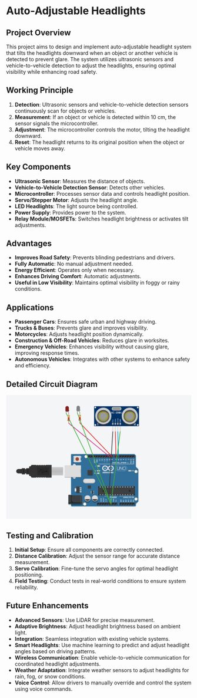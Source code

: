 # Auto-Adjustable Headlights 

## Project Overview

This project aims to design and implement auto-adjustable headlight system that tilts the headlights downward when an object or another vehicle is detected to prevent glare. The system utilizes ultrasonic sensors and vehicle-to-vehicle detection to adjust the headlights, ensuring optimal visibility while enhancing road safety.

## Working Principle

1. **Detection**: Ultrasonic sensors and vehicle-to-vehicle detection sensors continuously scan for objects or vehicles.
2. **Measurement**: If an object or vehicle is detected within 10 cm, the sensor signals the microcontroller.
3. **Adjustment**: The microcontroller controls the motor, tilting the headlight downward.
4. **Reset**: The headlight returns to its original position when the object or vehicle moves away.

## Key Components

- **Ultrasonic Sensor**: Measures the distance of objects.
- **Vehicle-to-Vehicle Detection Sensor**: Detects other vehicles.
- **Microcontroller**: Processes sensor data and controls headlight position.
- **Servo/Stepper Motor**: Adjusts the headlight angle.
- **LED Headlights**: The light source being controlled.
- **Power Supply**: Provides power to the system.
- **Relay Module/MOSFETs**: Switches headlight brightness or activates tilt adjustments.

## Advantages

- **Improves Road Safety**: Prevents blinding pedestrians and drivers.
- **Fully Automatic**: No manual adjustment needed.
- **Energy Efficient**: Operates only when necessary.
- **Enhances Driving Comfort**: Automatic adjustments.
- **Useful in Low Visibility**: Maintains optimal visibility in foggy or rainy conditions.

## Applications

- **Passenger Cars**: Ensures safe urban and highway driving.
- **Trucks & Buses**: Prevents glare and improves visibility.
- **Motorcycles**: Adjusts headlight position dynamically.
- **Construction & Off-Road Vehicles**: Reduces glare in worksites.
- **Emergency Vehicles**: Enhances visibility without causing glare, improving response times.
- **Autonomous Vehicles**: Integrates with other systems to enhance safety and efficiency.

## Detailed Circuit Diagram

![Circuit Diagram](docs/circuit-diagram.png)

## Testing and Calibration

1. **Initial Setup**: Ensure all components are correctly connected.
2. **Distance Calibration**: Adjust the sensor range for accurate distance measurement.
3. **Servo Calibration**: Fine-tune the servo angles for optimal headlight positioning.
4. **Field Testing**: Conduct tests in real-world conditions to ensure system reliability.

## Future Enhancements

- **Advanced Sensors**: Use LiDAR for precise measurement.
- **Adaptive Brightness**: Adjust headlight brightness based on ambient light.
- **Integration**: Seamless integration with existing vehicle systems.
- **Smart Headlights**: Use machine learning to predict and adjust headlight angles based on driving patterns.
- **Wireless Communication**: Enable vehicle-to-vehicle communication for coordinated headlight adjustments.
- **Weather Adaptation**: Integrate weather sensors to adjust headlights for rain, fog, or snow conditions.
- **Voice Control**: Allow drivers to manually override and control the system using voice commands.
